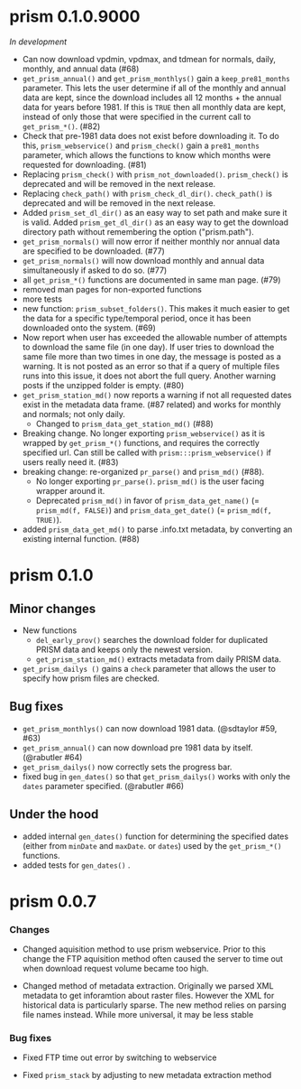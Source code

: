 # prism 0.1.0.9000

*In development*

* Can now download vpdmin, vpdmax, and tdmean for normals, daily, monthly, and annual data (#68)
* `get_prism_annual()` and `get_prism_monthlys()` gain a `keep_pre81_months` parameter. This lets the user determine if all of the monthly and annual data are kept, since the download includes all 12 months + the annual data for years before 1981. If this is `TRUE` then all monthly data are kept, instead of only those that were specified in the current call to `get_prism_*()`. (#82)
* Check that pre-1981 data does not exist before downloading it. To do this, `prism_webservice()` and `prism_check()` gain a `pre81_months` parameter, which allows the functions to know which months were requested for downloading. (#81)
* Replacing `prism_check()` with `prism_not_downloaded()`. `prism_check()` is deprecated and will be removed in the next release.
* Replacing `check_path()` with `prism_check_dl_dir()`. `check_path()` is deprecated and will be removed in the next release.
* Added `prism_set_dl_dir()` as an easy way to set path and make sure it is valid. Added `prism_get_dl_dir()` as an easy way to get the download directory path without remembering the option ("prism.path"). 
* `get_prism_normals()` will now error if neither monthly nor annual data are specified to be downloaded. (#77)
* `get_prism_normals()` will now download monthly and annual data simultaneously if asked to do so. (#77)
* all `get_prism_*()` functions are documented in same man page. (#79)
* removed man pages for non-exported functions
* more tests
* new function: `prism_subset_folders()`. This makes it much easier to get the data for a specific type/temporal period, once it has been downloaded onto the system. (#69)
* Now report when user has exceeded the allowable number of attempts to download the same file (in one day). If user tries to download the same file more than two times in one day, the message is posted as a warning. It is not posted as an error so that if a query of multiple files runs into this issue, it does not abort the full query. Another warning posts if the unzipped folder is empty. (#80)
* `get_prism_station_md()` now reports a warning if not all requested dates exist in the metadata data frame. (#87 related) and works for monthly and normals; not only daily. 
  * Changed to `prism_data_get_station_md()` (#88)
* Breaking change. No longer exporting `prism_webservice()` as it is wrapped by `get_prism_*()` functions, and requires the correctly specified url. Can still be called with `prism:::prism_webservice()` if users really need it. (#83)
* breaking change: re-organized `pr_parse()` and `prism_md()` (#88). 
  * No longer exporting `pr_parse()`. `prism_md()` is the user facing wrapper around it. 
  * Deprecated `prism_md()` in favor of `prism_data_get_name()` (= `prism_md(f, FALSE)`) and `prism_data_get_date()` (= `prism_md(f, TRUE)`). 
* added `prism_data_get_md()` to parse .info.txt metadata, by converting an existing internal function. (#88)

# prism 0.1.0

## Minor changes

* New functions
    - `del_early_prov()` searches the download folder for duplicated PRISM data and keeps only the newest version.
    - `get_prism_station_md()` extracts metadata from daily PRISM data.
* `get_prism_dailys ()` gains a `check` parameter that allows the user to specify how prism files are checked.


## Bug fixes

* `get_prism_monthlys()` can now download 1981 data. (@sdtaylor #59, #63)
* `get_prism_annual()` can now download pre 1981 data by itself. (@rabutler #64)
* `get_prism_dailys()` now correctly sets the progress bar.
* fixed bug in `gen_dates()` so that `get_prism_dailys()` works with only the `dates` parameter specified. (@rabutler #66)

## Under the hood

* added internal `gen_dates()` function for determining the specified dates (either from `minDate` and `maxDate`. or `dates`) used by the `get_prism_*()` functions.
* added tests for `gen_dates()` .

# prism 0.0.7

### Changes

* Changed aquisition method to use prism webservice.  Prior to this change the FTP aquisition method often caused the server to time out when download request volume became too high.  

* Changed method of metadata extraction.  Originally we parsed XML metadata to get inforamtion about raster files.  However the XML for historical data is particularly sparse. The new method relies on parsing file names instead. While more universal, it may be less stable

### Bug fixes

* Fixed FTP time out error by switching to webservice

* Fixed `prism_stack` by adjusting to new metadata extraction method